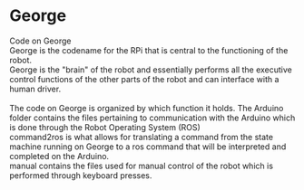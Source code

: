 # George
Code on George <br>
George is the codename for the RPi that is central to the functioning of the robot. <br>
George is the "brain" of the robot and essentially performs all the executive control functions of the other parts of the robot and can interface with a human driver.<br><br>
The code on George is organized by which function it holds. The Arduino folder contains the files pertaining to communication with the Arduino which is done through the Robot Operating System (ROS)<br>
command2ros is what allows for translating a command from the state machine running on George to a ros command that will be interpreted and completed on the Arduino.<br>
manual contains the files used for manual control of the robot which is performed through keyboard presses.
